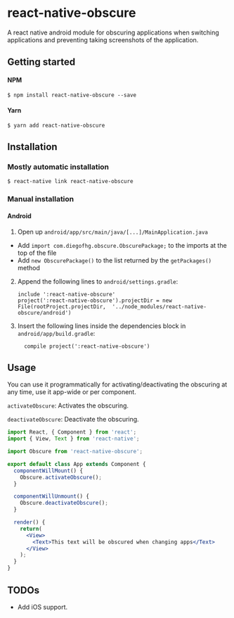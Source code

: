 # __react-native-obscure__

A react native android module for obscuring applications when switching applications and preventing taking screenshots of the application.

## Getting started

#### NPM

```
$ npm install react-native-obscure --save
```

#### Yarn

```
$ yarn add react-native-obscure
```

## Installation

### Mostly automatic installation

```
$ react-native link react-native-obscure
```

### Manual installation

#### Android

1. Open up `android/app/src/main/java/[...]/MainApplication.java`
  - Add `import com.diegofhg.obscure.ObscurePackage;` to the imports at the top of the file
  - Add `new ObscurePackage()` to the list returned by the `getPackages()` method
2. Append the following lines to `android/settings.gradle`:
  	```
  	include ':react-native-obscure'
  	project(':react-native-obscure').projectDir = new File(rootProject.projectDir, 	'../node_modules/react-native-obscure/android')
  	```
3. Insert the following lines inside the dependencies block in `android/app/build.gradle`:
  	```
      compile project(':react-native-obscure')
  	```

## Usage

You can use it programmatically for activating/deactivating the obscuring at any time, use it app-wide or per component.

`activateObscure`: Activates the obscuring.

`deactivateObscure`: Deactivate the obscuring.

```jsx
import React, { Component } from 'react';
import { View, Text } from 'react-native';

import Obscure from 'react-native-obscure';

export default class App extends Component {
  componentWillMount() {
    Obscure.activateObscure();
  }

  componentWillUnmount() {
    Obscure.deactivateObscure();
  }

  render() {
    return(
      <View>
        <Text>This text will be obscured when changing apps</Text>
      </View>
    );
  }
}
```

## TODOs

- Add iOS support.
